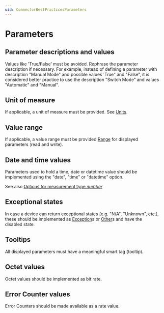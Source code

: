 ```yaml
---
uid: ConnectorBestPracticesParameters
---
```


# Parameters

## Parameter descriptions and values

Values like 'True/False' must be avoided. Rephrase the parameter description if necessary. For example, instead of defining a parameter with description "Manual Mode" and possible values 'True" and "False", it is considered better practice to use the description "Switch Mode" and values "Automatic" and "Manual".

## Unit of measure

If applicable, a unit of measure must be provided. See [Units](xref:Protocol.Params.Param.Display.Units).

## Value range

If applicable, a value range must be provided [Range](xref:Protocol.Params.Param.Display.Range) for displayed parameters (read and write).

## Date and time values

Parameters used to hold a time, date or datetime value should be implemented using the "date", "time" or "datetime" option.

See also [Options for measurement type *number*](xref:Protocol.Params.Param.Measurement.Type-options#options-for-measurement-type-number)

## Exceptional states

In case a device can return exceptional states (e.g. "N/A", "Unknown", etc.), these should be implemented as [Exception](xref:Protocol.Params.Param.Interprete.Exceptions.Exception)s or [Other](xref:Protocol.Params.Param.Interprete.Others.Other)s and have the disabled state.

## Tooltips

All displayed parameters must have a meaningful smart tag (tooltip).

## Octet values

Octet values should be implemented as bit rate.

## Error Counter values

Error Counters should be made available as a rate value.






